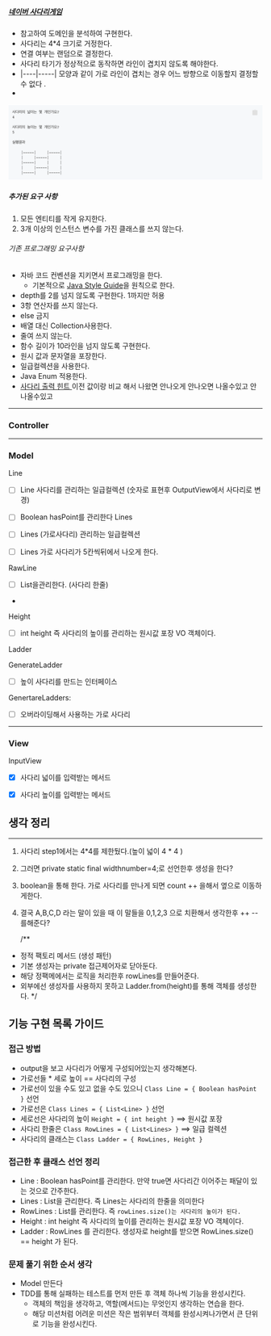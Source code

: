 ##### [네이버 사다리게임 ](https://search.naver.com/search.naver?where=nexearch&query=%EB%84%A4%EC%9D%B4%EB%B2%84+%EC%82%AC%EB%8B%A4%EB%A6%AC&ie=utf8&sm=tab_she&qdt=0)

- 참고하여 도메인을 분석하여 구현한다.
- 사다리는 4*4 크기로 거정한다.
- 연결 여부는 랜덤으로 결정한다.
- 사다리 타기가 정상적으로 동작하면 라인이 겹치지 않도록 해야한다.
- |----|-----| 모양과 같이 가로 라인이 겹치는 경우 어느 방향으로 이동할지 결정할 수 없다 .
-

![사다리이미지](./2.png)

##### 추가된 요구 사항

1. 모든 엔티티를 작게 유지한다.
2. 3개 이상의 인스턴스 변수를 가진 클래스를 쓰지 않는다.

###### 기존 프로그래밍 요구사항

- 자바 코드 컨벤션을 지키면서 프로그래밍을 한다.
    - 기본적으로 [Java Style Guide](https://github.com/woowacourse/woowacourse-docs/tree/main/styleguide/java)을 원칙으로 한다.
- depth를 2를 넘지 않도록 구현한다. 1까지만 허용
- 3항 연산자를 쓰지 않는다.
- else 금지
- 배열 대신 Collection사용한다.
- 줄여 쓰지 않는다.
- 함수 길이가 10라인을 넘지 않도록 구현한다.
- 원시 값과 문자열을 포장한다.
- 일급컬렉션을 사용한다.
- Java Enum 적용한다.
- [사다리 출력 힌트 ](https://edu.nextstep.camp/s/0DWD8BIx/ls/Qvl5V3oh)
  이전 값이랑 비교 해서 나왔면 안나오게 안나오면 나올수있고 안나올수있고

---------------------------------

### Controller

---------------------------------

### Model

Line
- [ ] Line 사다리를 관리하는 일급컬렉션 (숫자로 표현후 OutputView에서 사다리로 변경)
- [ ] Boolean hasPoint를 관리한다
Lines

- [ ] Lines (가로사다리) 관리하는 일급컬렉션
- [ ] Lines 가로 사다리가 5칸씩뒤에서 나오게 한다.

RawLine
-[ ] List<Lines>을관리한다. (사다리 한줄)
- 

Height
- [ ] int height 즉 사다리의 높이를 관리하는 원시값 포장 VO 객체이다.


Ladder



GenerateLadder

- [ ] 높이 사다리를 만드는 인터페이스

GenertareLadders:

- [ ] 오버라이딩해서 사용하는 가로 사다리


---------------------------------

### View

InputView

- [x] 사다리 넓이를 입력받는 메서드
- [x] 사다리 높이를 입력받는 메서드



## 생각 정리 
------------------------------------
1. 사다리 step1에서는 4*4를 제한뒀다.(높이 넓이 4 * 4 ) 
2. 그러면 private static final widthnumber=4;로 선언한후 생성을 한다?
3. boolean을 통해 한다. 가로 사다리를 만나게 되면 count ++ 을해서 옆으로 이동하게한다.
4. 결국 A,B,C,D 라는 말이 있을 때 이 말들을 0,1,2,3 으로 치환해서 생각한후 ++ -- 를해준다?

   /**
  * 정적 팩토리 메서드 (생성 패턴)
  * 기본 생성자는 private 접근제어자로 닫아둔다.
  * 해당 정팩메에서는 로직을 처리한후 rowLines를 만들어준다.
  * 외부에선 생성자를 사용하지 못하고 Ladder.from(height)를 통해 객체를 생성한다.
    */

## 기능 구현 목록 가이드

### 접근 방법

- output을 보고 사다리가 어떻게 구성되어있는지 생각해본다.
- 가로선들 * 세로 높이 == 사다리의 구성
- 가로선이 있을 수도 있고 없을 수도 있으니 `Class Line = { Boolean hasPoint }` 선언
- 가로선은 `Class Lines = { List<Line> }` 선언
- 세로선은 사다리의 높이 `Height = { int height }` ==> 원시값 포장
- 사다리 한줄은 `Class RowLines = { List<Lines> }` ==> 일급 컬렉션
- 사다리의 클래스는 `Class Ladder = { RowLines, Height }`

### 접근한 후 클래스 선언 정리

- Line : Boolean hasPoint를 관리한다. 만약 true면 사다리간 이어주는 패달이 있는 것으로 간주한다.
- Lines : List<Line>을 관리한다. 즉 Lines는 사다리의 한줄을 의미한다
- RowLines : List<Lines>를 관리한다. 즉 `rowLines.size()는 사다리의 높이가 된다.`
- Height : int height 즉 사다리의 높이를 관리하는 원시값 포장 VO 객체이다.
- Ladder : RowLines 를 관리한다. 생성자로 height를 받으면 RowLines.size() == height 가 된다.

### 문제 풀기 위한 순서 생각
- Model 만든다
- TDD를 통해 실패하는 테스트를 먼저 만든 후 객체 하나씩 기능을 완성시킨다.
  - 객체의 책임을 생각하고, 역할(메서드)는 무엇인지 생각하는 연습을 한다.
  - 해당 미션처럼 어려운 미션은 작은 범위부터 객체를 완성시켜나가면서 큰 단위로 기능을 완성시킨다.